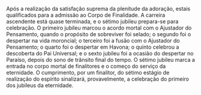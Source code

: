 ﻿Após a realização da satisfação suprema da plenitude da adoração, estais qualificados para a admissão ao Corpo de Finalidade. A carreira ascendente está quase terminada, e o sétimo jubileu prepara-se para celebração. O primeiro jubileu marcou o acordo mortal com o Ajustador do Pensamento, quando o propósito de sobreviver foi selado; o segundo foi o despertar na vida moroncial; o terceiro foi a fusão com o Ajustador do Pensamento; o quarto foi o despertar em Havona; o quinto celebrou a descoberta do Pai Universal; e o sexto jubileu foi a ocasião do despertar no Paraíso, depois do sono de trânsito final do tempo. O sétimo jubileu marca a entrada no corpo mortal de finalitores e o começo do serviço da eternidade. O cumprimento, por um finalitor, do sétimo estágio de realização do espírito sinalizará, provavelmente, a celebração do primeiro dos jubileus da eternidade.